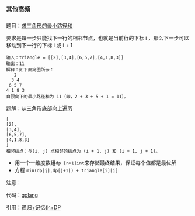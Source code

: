 ### 其他高频

### 

题目：[求三角形的最小路径和](https://leetcode-cn.com/problems/triangle/description/)

要求是每一步只能找下一行的相邻节点，也就是当前行的下标 i ，那么下一步可以移动到下一行的下标 i 或 i + 1 

```other
输入：triangle = [[2],[3,4],[6,5,7],[4,1,8,3]]
输出：11
解释：如下面简图所示：
   2
  3 4
 6 5 7
4 1 8 3
自顶向下的最小路径和为 11（即，2 + 3 + 5 + 1 = 11）。
```

题解：从三角形底部向上遍历

```other
[
[2],
[3,4],
[6,5,7],
[4,1,8,3]
]
相邻结点：与(i, j) 点相邻的结点为 (i + 1, j) 和 (i + 1, j + 1)。
```

* 用一个一维度数组`dp [n+1]int`来存储最终结果，保证每个值都是最优解
* 方程 `min(dp[j],dp[j+1]) + triangle[i][j]`

注意：

代码：[golang](../LeetCode/all/120.三角形最小路径和.go)

引用：[递归+记忆化+DP](https://leetcode-cn.com/problems/triangle/solution/di-gui-ji-yi-hua-dp-bi-xu-miao-dong-by-sweetiee/)